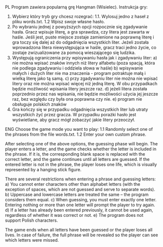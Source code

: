 PL
Program zawiera popularną grę Hangman (Wisielec).
Instrukcja gry:
1. Wybierz który tryb gry chcesz rozegrać:
   1.1. Wylosuj jedno z haseł z pliku words.txt.
   1.2 Wpisz swoje własne hasło.
2. Po wybraniu jednej z powyższych opcji rozpocznie się zgadywanie hasła. Gracz wpisuje literę, a gra sprawdza, czy litera jest zawarta w haśle. Jeśli jest, puste miejsce zostaje zamienione na poprawną literę i gra toczy się dalej
   aż do odgadnięcia wszystkich liter. Jeżeli została wprowadzona litera niewystępująca w haśle, gracz traci jedno życie, co zostaje zwizualizowane za pomocą wieszającego się ludzika.
3. Występują ograniczenia przy wpisywaniu hasła jak i zgadywaniu liter:
   a) nie można wpisać znaków innych niż litery alfabetu (poza spacją, która nie podlega zgadywaniu i oddziela słowa w haśle)
   b) wpisywanie małych i dużych liter nie ma znaczenia - program potraktuje małą i wielką literę jako tą samą.
   c) przy zgadywaniu liter nie można nie wpisać litery oraz nie można wpisać więcej niż jedną literę. W obu przypadkach będzie możliwość wpisania litery jeszcze raz.
   d) jeżeli litera została poprzednio przez nas wpisania, nie będzie możliwości użycia jej jeszcze raz, bez względu czy była ona poprawna czy nie.
   e) program nie obsługuje polskich znaków
4. Gra kończy się w przypadku odgadnięcia wszystkich liter lub utraty wszystkich żyć przez gracza. W przypadku porażki hasło jest wyświetlane, aby gracz mógł zobaczyć jakie litery przeoczył.

ENG
Choose the game mode you want to play:
1.1 Randomly select one of the phrases from the file words.txt.
1.2 Enter your own custom phrase.

After selecting one of the above options, the guessing phase will begin. The player enters a letter, and the game checks whether the letter is included in the phrase. If it is, the corresponding blank space is replaced with the correct letter, and the game continues until all letters are guessed. If the entered letter is not in the phrase, the player loses one life, which is visually represented by a hanging stick figure.

There are several restrictions when entering a phrase and guessing letters:
a) You cannot enter characters other than alphabet letters (with the exception of spaces, which are not guessed and serve to separate words).
b) Uppercase and lowercase letters are treated the same – the program considers them equal.
c) When guessing, you must enter exactly one letter. Entering nothing or more than one letter will prompt the player to try again.
d) If a letter has already been entered previously, it cannot be used again, regardless of whether it was correct or not.
e) The program does not support Polish characters.

The game ends when all letters have been guessed or the player loses all lives. In case of failure, the full phrase will be revealed so the player can see which letters were missed.
